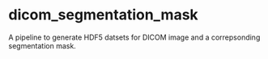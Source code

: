 # dicom_segmentation_mask
A pipeline to generate HDF5 datsets for DICOM image and a correpsonding segmentation mask.
